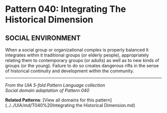 # Pattern 040: Integrating The Historical Dimension

## SOCIAL ENVIRONMENT

When a social group or organizational complex is properly balanced it integrates within it traditional groups (or elderly people), appropriately relating them to contemporary groups (or adults) as well as to new kinds of groups (or the young). Failure to do so creates dangerous rifts in the sense of historical continuity and development within the community.

---

*From the UIA 5-fold Pattern Language collection*  
*Social domain adaptation of Pattern 040*

**Related Patterns**: [View all domains for this pattern](../../UIA/md/T040%20Integrating the Historical Dimension.md)
